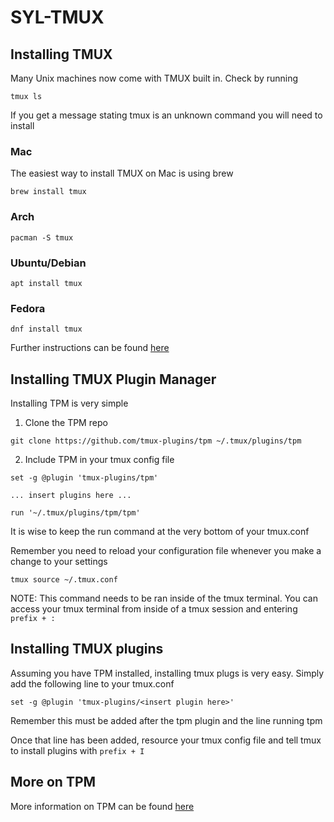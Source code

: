 # SYL-TMUX

## Installing TMUX

Many Unix machines now come with TMUX built in.  Check by running

```
tmux ls
```

If you get a message stating tmux is an unknown command you will need to install

### Mac

The easiest way to install TMUX on Mac is using brew

```
brew install tmux
```

### Arch

```
pacman -S tmux
```

### Ubuntu/Debian

```
apt install tmux
```

### Fedora

```
dnf install tmux
```

Further instructions can be found [here](https://github.com/tmux/tmux/wiki/installing)

## Installing TMUX Plugin Manager

Installing TPM is very simple

1. Clone the TPM repo

```
git clone https://github.com/tmux-plugins/tpm ~/.tmux/plugins/tpm
```

2. Include TPM in your tmux config file

```
set -g @plugin 'tmux-plugins/tpm'

... insert plugins here ...

run '~/.tmux/plugins/tpm/tpm'
```

It is wise to keep the run command at the very bottom of your tmux.conf

Remember you need to reload your configuration file whenever you make a change to your settings

```
tmux source ~/.tmux.conf
```

NOTE: This command needs to be ran inside of the tmux terminal.  You can access your tmux terminal
from inside of a tmux session and entering `prefix + :`

## Installing TMUX plugins

Assuming you have TPM installed, installing tmux plugs is very easy.  Simply add the following line
to your tmux.conf

```
set -g @plugin 'tmux-plugins/<insert plugin here>'
```

Remember this must be added after the tpm plugin and the line running tpm

Once that line has been added, resource your tmux config file and tell tmux to install 
plugins with `prefix + I`

## More on TPM

More information on TPM can be found [here](https://github.com/tmux-plugins/tpm)
